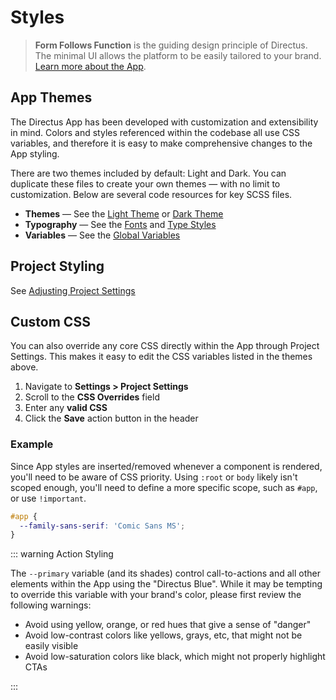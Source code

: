 # Styles

> **Form Follows Function** is the guiding design principle of Directus. The minimal UI allows the platform to be easily tailored to your brand. [Learn more about the App](/concepts/application/).

## App Themes

The Directus App has been developed with customization and extensibility in mind. Colors and styles referenced within the codebase all use CSS variables, and therefore it is easy to make comprehensive changes to the App styling.

There are two themes included by default: Light and Dark. You can duplicate these files to create your own themes — with no limit to customization. Below are several code resources for key SCSS files.

- **Themes** — See the [Light Theme](https://github.com/directus/directus/blob/main/app/src/styles/themes/_light.scss)
  or [Dark Theme](https://github.com/directus/directus/blob/main/app/src/styles/themes/_dark.scss)
- **Typography** — See the [Fonts](https://github.com/directus/directus/blob/main/app/src/styles/_type-styles.scss) and
  [Type Styles](https://github.com/directus/directus/blob/main/app/src/styles/mixins/type-styles.scss)
- **Variables** — See the
  [Global Variables](https://github.com/directus/directus/blob/main/app/src/styles/_variables.scss)

## Project Styling

See [Adjusting Project Settings](/guides/projects/#adjusting-project-settings)

## Custom CSS

You can also override any core CSS directly within the App through Project Settings. This makes it easy to edit the CSS variables listed in the themes above.

1. Navigate to **Settings > Project Settings**
2. Scroll to the **CSS Overrides** field
3. Enter any **valid CSS**
4. Click the **Save** action button in the header

### Example

Since App styles are inserted/removed whenever a component is rendered, you'll need to be aware of CSS priority. Using `:root` or `body` likely isn't scoped enough, you'll need to define a more specific scope, such as `#app`, or use `!important`.

```css
#app {
  --family-sans-serif: 'Comic Sans MS';
}
```

::: warning Action Styling

The `--primary` variable (and its shades) control call-to-actions and all other elements within the App using the "Directus Blue". While it may be tempting to override this variable with your brand's color, please first review the following warnings:

- Avoid using yellow, orange, or red hues that give a sense of "danger"
- Avoid low-contrast colors like yellows, grays, etc, that might not be easily visible
- Avoid low-saturation colors like black, which might not properly highlight CTAs

:::
